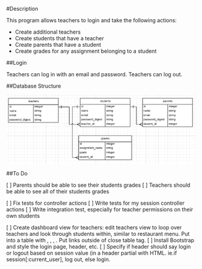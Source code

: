 #Description

This program allows teachers to login and take the following actions:

* Create additional teachers
* Create students that have a teacher
* Create parents that have a student
* Create grades for any assignment belonging to a student

##Login

Teachers can log in with an email and password. Teachers can log out.

##Database Structure

![alt tag](https://github.com/Ru-T/gradebook/blob/master/app/assets/images/database_structure.png)

##To Do

[ ] Parents should be able to see their students grades
[ ] Teachers should be able to see all of their students grades

[ ] Fix tests for controller actions
[ ] Write tests for my session controller actions
[ ] Write integration test, especially for teacher permissions on their own students

[ ] Create dashboard view for teachers: edit teachers view to loop over teachers and look through students within, similar to restaurant menu. Put into a table with <thead>, <tbody>, <td>, <tr>. Put links outside of close table tag.
[ ] Install Bootstrap and style the login page, header, etc.
[ ] Specify if header should say login or logout based on session value (in a header partial with HTML. ie.if session[:current_user], log out, else login.
